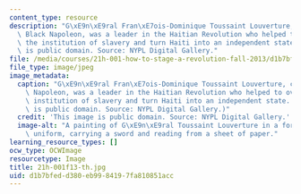 ```yaml
---
content_type: resource
description: "G\xE9n\xE9ral Fran\xE7ois-Dominique Toussaint Louverture, called the\
  \ Black Napoleon, was a leader in the Haitian Revolution who helped to overthrow\
  \ the institution of slavery and turn Haiti into an independent state. This image\
  \ is public domain. Source: NYPL Digital Gallery."
file: /media/courses/21h-001-how-to-stage-a-revolution-fall-2013/d1b7bfedd380eb9984197fa810851acc_21h-001f13-th.jpg
file_type: image/jpeg
image_metadata:
  caption: "G\xE9n\xE9ral Fran\xE7ois-Dominique Toussaint Louverture, called the Black\
    \ Napoleon, was a leader in the Haitian Revolution who helped to overthrow the\
    \ institution of slavery and turn Haiti into an independent state. (This image\
    \ is public domain. Source: NYPL Digital Gallery.)"
  credit: 'This image is public domain. Source: NYPL Digital Gallery.'
  image-alt: "A painting of G\xE9n\xE9ral Toussaint Louverture in a formal military\
    \ uniform, carrying a sword and reading from a sheet of paper."
learning_resource_types: []
ocw_type: OCWImage
resourcetype: Image
title: 21h-001f13-th.jpg
uid: d1b7bfed-d380-eb99-8419-7fa810851acc
---
```


